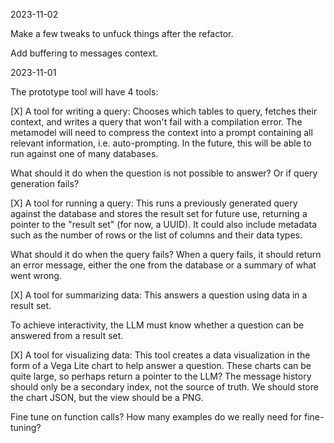 2023-11-02

Make a few tweaks to unfuck things after the refactor.

Add buffering to messages context.

2023-11-01

The prototype tool will have 4 tools:

[X] A tool for writing a query: Chooses which tables to query, fetches
their context, and writes a query that won't fail with a compilation error.
The metamodel will need to compress the context into a prompt containing all 
relevant information, i.e. auto-prompting. In the future, this will be able to 
run against one of many databases.

What should it do when the question is not possible to answer?
Or if query generation fails?

[X] A tool for running a query: This runs a previously generated query against
the database and stores the result set for future use, returning a pointer
to the "result set" (for now, a UUID). It could also include metadata such
as the number of rows or the list of columns and their data types.

What should it do when the query fails? 
When a query fails, it should return an error message, either the one from
the database or a summary of what went wrong.

[X] A tool for summarizing data: This answers a question using data in a result
set.

To achieve interactivity, the LLM must know whether a question can
be answered from a result set.

[X] A tool for visualizing data: This tool creates a data visualization in the
form of a Vega Lite chart to help answer a question. These charts can be quite
large, so perhaps return a pointer to the LLM? The message history should only
be a secondary index, not the source of truth.
We should store the chart JSON, but the view should be a PNG.

Fine tune on function calls?
How many examples do we really need for fine-tuning?
